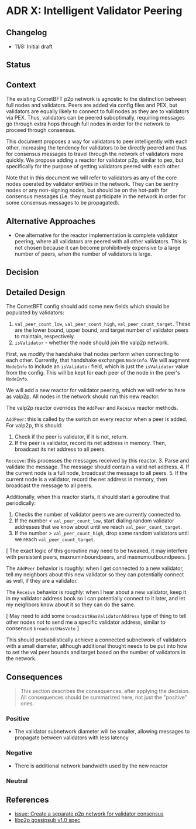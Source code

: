 
# ADR X: Intelligent Validator Peering

## Changelog

- 11/8: Initial draft

## Status

## Context

The existing CometBFT p2p network is agnostic to the distinction between full nodes and validators. Peers are added via config files and PEX, but validators are equally likely to connect to full nodes as they are to validators via PEX. Thus, validators can be peered suboptimally, requiring messages go through extra hops through full nodes in order for the network to proceed through consensus.

This document proposes a way for validators to peer intelligently with each other, increasing the tendency for validators to be directly peered and thus for consensus messages to travel through the network of validators more quickly. We propose adding a reactor for validator p2p, similar to pex, but specifically for the purpose of getting validators peered with each other.

Note that in this document we will refer to validators as any of the core nodes operated by validator entities in the network. They can be sentry nodes or any non-signing nodes, but should be on the hot-path for consensus messages (i.e. they must participate in the network in order for some consensus messages to be propagated).

## Alternative Approaches

- One alternative for the reactor implementation is complete validator peering, where all validators are peered with all other validators. This is not chosen because it can become prohibitively expensive to a large number of peers, when the number of validators is large.


## Decision

## Detailed Design

The CometBFT config should add some new fields which should be populated by validators:
1. `val_peer_count_low`, `val_peer_count_high`, `val_peer_count_target`. These are the lower bound, upper bound, and target number of validator peers to maintain, respectively.
2. `isValidator` - whether the node should join the valp2p network.

First, we modify the handshake that nodes perform when connecting to each other. Currently, that handshake exchanges `NodeInfo`. We will augment `NodeInfo` to include an `isValidator` field, which is just the `isValidator` value from the config. This will be kept for each peer of the node in the peer's `NodeInfo`.

We will add a new reactor for validator peering, which we will refer to here as valp2p. All nodes in the network should run this new reactor.

The valp2p reactor overrides the `AddPeer` and `Receive` reactor methods.

`AddPeer`: this is called by the switch on every reactor when a peer is added. For valp2p, this should:
1. Check if the peer is validator, if it is not, return.
2. If the peer is validator, record its net address in memory. Then, broadcast its net address to all peers.

`Receive`: this processes the messages received by this reactor.
3. Parse and validate the message. The message should contain a valid net address.
4. If the current node is a full node, broadcast the message to all peers.
5. If the current node is a validator, record the net address in memory, then broadcast the message to all peers.

Additionally, when this reactor starts, it should start a goroutine that periodically:
1. Checks the number of validator peers we are currently connected to.
2. If the number < `val_peer_count_low`, start dialing random validator addresses that we know about until we reach `val_peer_count_target`.
3.  If the number > `val_peer_count_high`, drop some random validators until we reach `val_peer_count_target`.

[ The exact logic of this goroutine may need to be tweaked, it may interfere with persistent peers, maxnuminboundpeers, and maxnumoutboundpeers. ]

The `AddPeer` behavior is roughly: when I get connected to a new validator, tell my neighbors about this new validator so they can potentially connect as well, if they are a validator.

The `Receive` behavior is roughly: when I hear about a new validator, keep it in my validator address book so I can potentially connect to it later, and let my neighbors know about it so they can do the same.

[ May need to add some `broadcastHasValidatorAddress` type of thing to tell other nodes not to send me a specific validator address, similar to consensus `broadcastHasVote` ]

This should probabilistically achieve a connected subnetwork of validators with a small diameter, although additional thought needs to be put into how to set the val peer bounds and target based on the number of validators in the network.


## Consequences

> This section describes the consequences, after applying the decision. All
> consequences should be summarized here, not just the "positive" ones.

### Positive
- The validator subnetwork diameter will be smaller, allowing messages to propagate between validators with less latency

### Negative
- There is additional network bandwidth used by the new reactor

### Neutral

## References

- [issue: Create a separate p2p network for validator consensus](https://github.com/skip-mev/cometbft/issues/5)
- [libp2p gossipsub v1.0 spec](https://github.com/libp2p/specs/blob/master/pubsub/gossipsub/gossipsub-v1.0.md)

